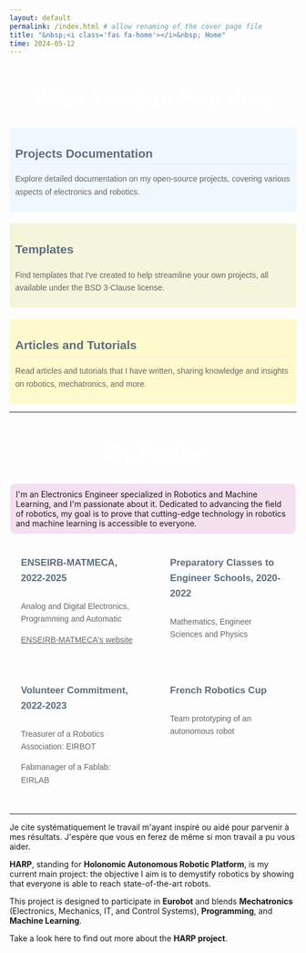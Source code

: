 ```yaml
---
layout: default
permalink: /index.html # allow renaming of the cover page file
title: "&nbsp;<i class='fas fa-home'></i>&nbsp; Home"
time: 2024-05-12
---
```


<center>
  <h2 id="custom-title" style="font-size: 36px; font-weight: bold; color:#fff; border-bottom: none;">What You Can Find Here</h2>
</center>

<div style="display: flex; flex-wrap: wrap; gap: 20px;">

  <div style="flex: 1; min-width: 300px; background-color: #F0F8FF; padding: 10px; border-radius: 5px; color: #333; font-family: Arial, sans-serif; line-height: 1.6;">
    <hr style="border: none; border-top: transparent; margin: 9px 0; background: transparent;">
    <span style="display: block; padding-bottom: .1em; border-bottom: 1px solid #eaecef; font-size: 1.5em; font-weight: bold; color: #5D6D7E;">
      Projects Documentation
    </span>
    <p style="color: #666;">Explore detailed documentation on my open-source projects, covering various aspects of electronics and robotics.</p>
  </div>

  <div style="flex: 1; min-width: 300px; background-color: #F5F5DC; padding: 10px; border-radius: 5px; color: #333; font-family: Arial, sans-serif; line-height: 1.6;">
    <hr style="border: none; border-top: transparent; margin: 9px 0; background: transparent;">
    <span style="display: block; padding-bottom: .1em; border-bottom: 1px solid #eaecef; font-size: 1.5em; font-weight: bold; color: #5D6D7E;">
      Templates
    </span>
    <p style="color: #666;">Find templates that I've created to help streamline your own projects, all available under the BSD 3-Clause license.</p>
  </div>

  <div style="flex: 1; min-width: 300px; background-color: #FFFACD; padding: 10px; border-radius: 5px; color: #333; font-family: Arial, sans-serif; line-height: 1.6;">
    <hr style="border: none; border-top: transparent; margin: 9px 0; background: transparent;">
    <span style="display: block; padding-bottom: .1em; border-bottom: 1px solid #eaecef; font-size: 1.5em; font-weight: bold; color: #5D6D7E;">
      Articles and Tutorials
    </span>
    <p style="color: #666;">Read articles and tutorials that I have written, sharing knowledge and insights on robotics, mechatronics, and more.</p>
  </div>

</div>


<hr>

<center>
  <h2 id="custom-title" style="font-size: 36px; font-weight: bold; color:#fff; border-bottom: none;">My Profile</h2>
</center>

<div style="background-color: rgba(176, 19, 159, 0.12); padding: 10px; border: 1px solid #fff; border-radius: 10px;">
  I'm an Electronics Engineer specialized in Robotics and Machine Learning, and I'm passionate about it.
  Dedicated to advancing the field of robotics, my goal is to prove that cutting-edge technology in robotics and machine learning is accessible to everyone.
</div>
<br>


<div style="display: grid; grid-template-columns: repeat(2, 1fr); gap: 20px; background-color: transparent; padding: 0px; border-radius: 10px;">
  
  <div style="background-color: transparent; padding: 20px; border-radius: 10px; color: #333; font-family: Arial, sans-serif; line-height: 1.6;">
    <div style="overflow: hidden; margin-bottom: 10px;">
        <i class="fas fa-microchip" style="font-size: 30px; float: left; margin-right: 10px;"></i>
        <h2 style="margin: 0; font-size: 1.2em; color: #5D6D7E; padding-bottom: .6em;">ENSEIRB-MATMECA, 2022-2025</h2>
    </div>
    <p style="color: #666;">Analog and Digital Electronics, Programming and Automatic</p>
    <a href="URL_ENSEIRB" style="color: #666;">ENSEIRB-MATMECA's website</a>
  </div>

  <div style="background-color: transparent; padding: 20px; border-radius: 10px; color: #333; font-family: Arial, sans-serif; line-height: 1.6;">
    <div style="overflow: hidden; margin-bottom: 10px;">
      <i class="fas fa-book" style="font-size: 30px; float: left; margin-right: 10px;"></i>
      <h2 style="margin: 0; font-size: 1.2em; color: #5D6D7E; padding-bottom: .6em;">Preparatory Classes to Engineer Schools, 2020-2022</h2>
    </div>
    <p style="color: #666;">Mathematics, Engineer Sciences and Physics</p>
  </div>

  <div style="background-color: transparent; padding: 20px; border-radius: 10px; color: #333; font-family: Arial, sans-serif; line-height: 1.6;">
    <div style="overflow: hidden; margin-bottom: 10px;">
      <i class="fas fa-hand-holding" style="font-size: 30px; float: left; margin-right: 10px;"></i>
      <h2 style="margin: 0; font-size: 1.2em; color: #5D6D7E; padding-bottom: .6em;">Volunteer Commitment, 2022-2023</h2>
    </div>
    <p style="color: #666;">Treasurer of a Robotics Association: EIRBOT</p>
    <p style="color: #666;">Fabmanager of a Fablab: EIRLAB</p>
  </div>

  <div style="background-color: transparent; padding: 20px; border-radius: 10px; color: #333; font-family: Arial, sans-serif; line-height: 1.6;">
    <div style="overflow: hidden; margin-bottom: 10px;">
      <i class="fas fa-robot" style="font-size: 30px; float: left; margin-right: 10px;"></i>
      <h2 style="margin: 0; font-size: 1.2em; color: #5D6D7E; padding-bottom: .6em;">French Robotics Cup</h2>
    </div>
    <p style="color: #666;">Team prototyping of an autonomous robot</p>
  </div>

</div>

<hr>

Je cite systématiquement le travail m'ayant inspiré ou aidé pour parvenir à mes résultats. J'espère que vous en ferez de même si mon travail a pu vous aider.

**HARP**, standing for **Holonomic Autonomous Robotic Platform**, is my current main project:
the objective I aim is to demystify robotics by showing that everyone is able to reach state-of-the-art robots.

This project is designed to participate in **Eurobot** and blends **Mechatronics** (Electronics, Mechanics, IT, and Control Systems), **Programming**, and **Machine Learning**.

Take a look here to find out more about the **HARP project**.
